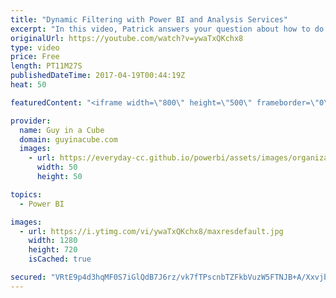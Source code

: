```yaml
---
title: "Dynamic Filtering with Power BI and Analysis Services"
excerpt: "In this video, Patrick answers your question about how to do this in Analysis Services Tabular and Multidimensional. Also, he adds a little bit of SQL to the mix.  Make sure to watch the previous dynamic filtering videos to understand the basics of how to do this.  https://www.youtube.com/watch?v=EXObcA9G9Vw"
originalUrl: https://youtube.com/watch?v=ywaTxQKchx8
type: video
price: Free
length: PT11M27S
publishedDateTime: 2017-04-19T00:44:19Z
heat: 50

featuredContent: "<iframe width=\"800\" height=\"500\" frameborder=\"0\" src=\"https://www.youtube.com/embed/ywaTxQKchx8\" allow=\"accelerometer; autoplay; encrypted-media; gyroscope; picture-in-picture\" allowfullscreen></iframe>"

provider:
  name: Guy in a Cube
  domain: guyinacube.com
  images:
    - url: https://everyday-cc.github.io/powerbi/assets/images/organizations/guyinacube.com-50x50.jpg
      width: 50
      height: 50

topics:
  - Power BI

images:
  - url: https://i.ytimg.com/vi/ywaTxQKchx8/maxresdefault.jpg
    width: 1280
    height: 720
    isCached: true

secured: "VRtE9p4d3hqMF0S7iGlQdB7J6rz/vk7fTPscnbTZFkbVuzW5FTNJB+A/XxvjbDnjRMVqXV/l/e2SnRzlDSxgCUwg/vOdeGVIid6Ig3ZF7o11ZRKQtoAenO0/ifGjIi/pm4fZAqzxnZhH8s0BW4ywwZTWyeSajpONan5o3aQhjft7siCRWXVrZ8mRTBAdD1hw0sh+VDcydRttTK/zHOmFThGXufB1VCoaTUF+IgRlhEiheVw8Xr9ZMQDh5evkXRD5ECSJmMyfZ31DPaT8VjGleVXKQcGrDNCOpiZ3q3FH0qVpa6pxxCLPL9i/mFQDCBdG07XQppWCBK4sC7JSOeVULJ2majrkZB+P3ZJP40swQe1HAzsry2Grk0iMjKsccPKCAv8TJFziLcUWOWLBeAjWYtKTswxOFh6qKXb60Bu43RQ=;cY9T2O/jFmboGoYptPW5pQ=="
---
```


